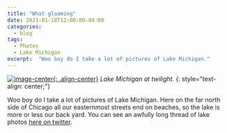 ```yaml
---
title: "What gloaming"
date: 2021-01-18T12:00:00-04:00
categories:
  - blog
tags:
  - Photos
  - Lake Michigan
excerpt:  "Woo boy do I take a lot of pictures of Lake Michigan."
---
```


[![image-center](/assets/images/gloaming.jpg){: .align-center}](/assets/images/gloaming.jpg)
*Lake Michigan at twilight.*
{: style="text-align: center;"}

Woo boy do I take a lot of pictures of Lake Michigan. Here on the far north side of Chicago all our easternmost streets end on beaches, so the lake is more or less our back yard. You can see an awfully long thread of lake photos [here on twitter][wooboythelake].


[wooboythelake]: https://twitter.com/mcnees/status/1324200235913064449

